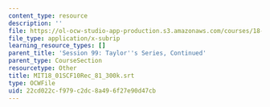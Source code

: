 ```yaml
---
content_type: resource
description: ''
file: https://ol-ocw-studio-app-production.s3.amazonaws.com/courses/18-01sc-single-variable-calculus-fall-2010/22cd022cf979c2dc8a496f27e90d47cb_MIT18_01SCF10Rec_81_300k.srt
file_type: application/x-subrip
learning_resource_types: []
parent_title: 'Session 99: Taylor''s Series, Continued'
parent_type: CourseSection
resourcetype: Other
title: MIT18_01SCF10Rec_81_300k.srt
type: OCWFile
uid: 22cd022c-f979-c2dc-8a49-6f27e90d47cb
---
```

